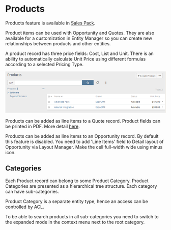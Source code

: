 # Products

Products feature is available in [Sales Pack](https://www.espocrm.com/extensions/sales-pack/).

Product items can be used with Opportunity and Quotes. They are also available for a customization in Entity Manager so you can create new relationships between products and other entities.

A product record has three price fields: Cost, List and Unit. There is an ability to automatically calculate Unit Price using different formulas according to a selected Pricing Type.

![Products list view](https://raw.githubusercontent.com/espocrm/documentation/master/docs/_static/images/user-guide/products/products.png)

Products can be added as line items to a Quote record. Product fields can be printed in PDF. More detail [here](quotes.md#templates).

Products can be added as line items to an Opportunity record. By default this feature is disabled. You need to add 'Line Items' field to Detail layout of Opportunity via Layout Manager. Make the cell full-width wide using minus icon.

## Categories

Each Product record can belong to some Product Category. Product Categories are presented as a hierarchical tree structure. Each category can have sub-categories.

Product Category is a separate entity type, hence an access can be controlled by ACL.

To be able to search products in all sub-categories you need to switch to the expanded mode in the context menu next to the root category.
